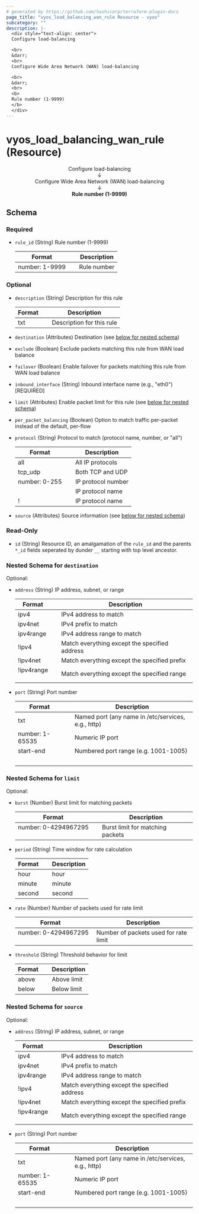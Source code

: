 ```yaml
---
# generated by https://github.com/hashicorp/terraform-plugin-docs
page_title: "vyos_load_balancing_wan_rule Resource - vyos"
subcategory: ""
description: |-
  <div style="text-align: center">
  Configure load-balancing

  <br>
  &darr;
  <br>
  Configure Wide Area Network (WAN) load-balancing

  <br>
  &darr;
  <br>
  <b>
  Rule number (1-9999)
  </b>
  </div>
---
```


# vyos_load_balancing_wan_rule (Resource)

<div style="text-align: center">
Configure load-balancing

<br>
&darr;
<br>
Configure Wide Area Network (WAN) load-balancing

<br>
&darr;
<br>
<b>
Rule number (1-9999)
</b>
</div>



<!-- schema generated by tfplugindocs -->
## Schema

### Required

- `rule_id` (String) Rule number (1-9999)

    |  Format &emsp; | Description  |
    |----------|---------------|
    |  number: 1-9999  &emsp; |  Rule number  |

### Optional

- `description` (String) Description for this rule

    |  Format &emsp; | Description  |
    |----------|---------------|
    |  txt  &emsp; |  Description for this rule  |
- `destination` (Attributes) Destination (see [below for nested schema](#nestedatt--destination))
- `exclude` (Boolean) Exclude packets matching this rule from WAN load balance
- `failover` (Boolean) Enable failover for packets matching this rule from WAN load balance
- `inbound_interface` (String) Inbound interface name (e.g., "eth0") [REQUIRED]
- `limit` (Attributes) Enable packet limit for this rule (see [below for nested schema](#nestedatt--limit))
- `per_packet_balancing` (Boolean) Option to match traffic per-packet instead of the default, per-flow
- `protocol` (String) Protocol to match (protocol name, number, or "all")

    |  Format &emsp; | Description  |
    |----------|---------------|
    |  all  &emsp; |  All IP protocols  |
    |  tcp_udp  &emsp; |  Both TCP and UDP  |
    |  number: 0-255  &emsp; |  IP protocol number  |
    |  <protocol>  &emsp; |  IP protocol name  |
    |  !<protocol>  &emsp; |  IP protocol name  |
- `source` (Attributes) Source information (see [below for nested schema](#nestedatt--source))

### Read-Only

- `id` (String) Resource ID, an amalgamation of the `rule_id` and the parents `*_id` fields seperated by dunder `__` starting with top level ancestor.

<a id="nestedatt--destination"></a>
### Nested Schema for `destination`

Optional:

- `address` (String) IP address, subnet, or range

    |  Format &emsp; | Description  |
    |----------|---------------|
    |  ipv4  &emsp; |  IPv4 address to match  |
    |  ipv4net  &emsp; |  IPv4 prefix to match  |
    |  ipv4range  &emsp; |  IPv4 address range to match  |
    |  !ipv4  &emsp; |  Match everything except the specified address  |
    |  !ipv4net  &emsp; |  Match everything except the specified prefix  |
    |  !ipv4range  &emsp; |  Match everything except the specified range  |
- `port` (String) Port number

    |  Format &emsp; | Description  |
    |----------|---------------|
    |  txt  &emsp; |  Named port (any name in /etc/services, e.g., http)  |
    |  number: 1-65535  &emsp; |  Numeric IP port  |
    |  start-end  &emsp; |  Numbered port range (e.g. 1001-1005)  |
    |   &emsp; |   |


<a id="nestedatt--limit"></a>
### Nested Schema for `limit`

Optional:

- `burst` (Number) Burst limit for matching packets

    |  Format &emsp; | Description  |
    |----------|---------------|
    |  number: 0-4294967295  &emsp; |  Burst limit for matching packets  |
- `period` (String) Time window for rate calculation

    |  Format &emsp; | Description  |
    |----------|---------------|
    |  hour  &emsp; |  hour  |
    |  minute  &emsp; |  minute  |
    |  second  &emsp; |  second  |
- `rate` (Number) Number of packets used for rate limit

    |  Format &emsp; | Description  |
    |----------|---------------|
    |  number: 0-4294967295  &emsp; |  Number of packets used for rate limit  |
- `threshold` (String) Threshold behavior for limit

    |  Format &emsp; | Description  |
    |----------|---------------|
    |  above  &emsp; |  Above limit  |
    |  below  &emsp; |  Below limit  |


<a id="nestedatt--source"></a>
### Nested Schema for `source`

Optional:

- `address` (String) IP address, subnet, or range

    |  Format &emsp; | Description  |
    |----------|---------------|
    |  ipv4  &emsp; |  IPv4 address to match  |
    |  ipv4net  &emsp; |  IPv4 prefix to match  |
    |  ipv4range  &emsp; |  IPv4 address range to match  |
    |  !ipv4  &emsp; |  Match everything except the specified address  |
    |  !ipv4net  &emsp; |  Match everything except the specified prefix  |
    |  !ipv4range  &emsp; |  Match everything except the specified range  |
- `port` (String) Port number

    |  Format &emsp; | Description  |
    |----------|---------------|
    |  txt  &emsp; |  Named port (any name in /etc/services, e.g., http)  |
    |  number: 1-65535  &emsp; |  Numeric IP port  |
    |  start-end  &emsp; |  Numbered port range (e.g. 1001-1005)  |
    |   &emsp; |   |
